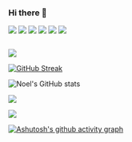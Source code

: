 ### Hi there 👋


[![](https://img.shields.io/badge/-Gmail-%23F2A60C?style=for-the-badge&logo=gmail&logoColor=white)](mailto:noelmathen03@gmail.com)
[![](https://img.shields.io/badge/Instagram-E4405F?style=for-the-badge&logo=instagram&logoColor=white)](https://www.instagram.com/noelmathen)
[![](https://img.shields.io/badge/LinkedIn-0077B5?style=for-the-badge&logo=linkedin&logoColor=white)](https://www.linkedin.com/in/noelmathen/)
[![](https://img.shields.io/badge/-LeetCode-FFA116?style=for-the-badge&logo=LeetCode&logoColor=black)](https://leetcode.com/u/noelmathen/)
[![](https://img.shields.io/badge/YouTube-FF0000?style=for-the-badge&logo=youtube&logoColor=white)](https://youtube.com/@user-so2nz5ne9y?si=n1vzwsUbu-e1-Dfb)
[![](https://img.shields.io/badge/Spotify-1ED760?&style=for-the-badge&logo=spotify&logoColor=white)](https://open.spotify.com/user/bt05w7w473f853u2asg6cmi3w?si=1036ba98d9b54e56)


[![]()]()




![](https://komarev.com/ghpvc/?username=noelmathen)


[![GitHub Streak](https://streak-stats.demolab.com?user=noelmathen&theme=vue-dark&date_format=M%20j%5B%2C%20Y%5D)](https://git.io/streak-stats)


![Noel's GitHub stats](https://github-readme-stats.vercel.app/api?username=noelmathen&show_icons=true&theme=vue-dark)

![](https://github-readme-stats.vercel.app/api/top-langs/?username=noelmathen&theme=dark&hide_border=true&include_all_commits=true&count_private=true&layout=compact)

![](https://github-readme-stats.vercel.app/api/top-langs/?username=noelmathen&langs_count=10&title_color=10b981&text_color=ffffff&icon_color=10b981&bg_color=1c1917&hide_border=true&locale=en&custom_title=Top%20%Languages)

[![Ashutosh's github activity graph](https://github-readme-activity-graph.vercel.app/graph?username=noelmathen&theme=merko)](https://github.com/ashutosh00710/github-readme-activity-graph)

<!--
**noelmathen/noelmathen** is a ✨ _special_ ✨ repository because its `README.md` (this file) appears on your GitHub profile.
Here are some ideas to get you started:

- 🔭 I’m currently working on ...
- 🌱 I’m currently learning ...
- 👯 I’m looking to collaborate on ...
- 🤔 I’m looking for help with ...
- 💬 Ask me about ...
- 📫 How to reach me: ...
- 😄 Pronouns: ...
- ⚡ Fun fact: ...
-->
